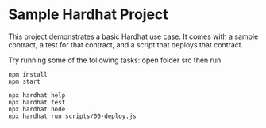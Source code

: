 # Sample Hardhat Project

This project demonstrates a basic Hardhat use case. It comes with a sample contract, a test for that contract, and a script that deploys that contract.

Try running some of the following tasks:
open folder src then run
```shell
npm install
npm start
```

```shell
npx hardhat help
npx hardhat test
npx hardhat node
npx hardhat run scripts/00-deploy.js
```
